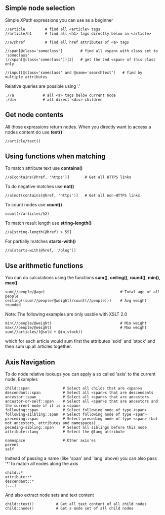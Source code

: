 ## Simple node selection

Simple XPath expressions you can use as a beginner

    //article         # find all <article> tags
    //article/h1      # find all <h1> tags directly below an <article>
    
    //a/@href         # find all href attributes of <a> tags

    //span[@class='someclass']        # find all <span> with class set to 'someclass'
    (//span[@class='someclass'])[2]   # get the 2nd <span> of this class only
   
    //input[@class='someclass' and @name='searchtext']   # find by multiple attributes

Relative queries are possible using '.'

    .//a             # all <a> tags below current node
    ./div            # all direct <div> children

## Get node contents

All those expressions return nodes. When you directly want to access a nodes content do use **text()**

    //article/text()

## Using functions when matching

To match attribute text use **contains()**

    //a[contains(@href, 'https')]       # Get all HTTPS links

To do negative matches use **not()**

    //a[not(contains(@href, 'https')]   # Get all non-HTTPS links
    
To count nodes use **count()**

    count(//articles/h2)

To match result length use **string-length()**

    //a[string-length(@href) > 55]
    
For partially matches **starts-with()**

    //a[starts-with(@href, '/blog')]
    
## Use arithmetic functions

You can do calculations using the functions **sum()**, **ceiling()**, **round()**, **min()**, **max()**

    sum(//people/@age)                                  # Total age of all people
    ceiling((sum(//people/@weight)/count(//people)))    # Avg weight rounded

Note: The following examples are only usable with XSLT 2.0

    min(//people/@weight)                               # Min weight
    max(//people/@weight)                               # Max weight
    sum(//articles/(@sold + @in_stock))
    
which for each article would sum first the attributes 'sold' and 'stock' and then sum up all articles together.

## Axis Navigation

To do node relative lookups you can apply a so called 'axis' to the current node. Examples

    child::span               # Select all childs that are <span>s
    descendant::span          # Select all <span>s that are descendants
    ancestor::span            # Select all <span>s that are ancestors
    ancestor-or-self::span    # Select all <span>s that are ancestors and the current node if it is a <span>
    following::span           # Select following node of type <span>
    following-silbling::span  # Select following node of type <span>
    preceding::span           # Select preceding node of type <span> (but not ancestors, attributes and namespaces)
    peceding-sibling::span    # Select all siblings before this node
    attribute::lang           # Select the @lang attribute
    
    namespace                 # Other axis'es
    parent
    self

Instead of passing a name (like 'span' and 'lang' above) you can also pass '*' to match all nodes along the axis

    child::*
    attribute::*
    descendant::*
    [...]

And also extract node sets and text content

    child::text()          # Get all text content of all child nodes
    child::node()          # Get a node set of all child nodes
